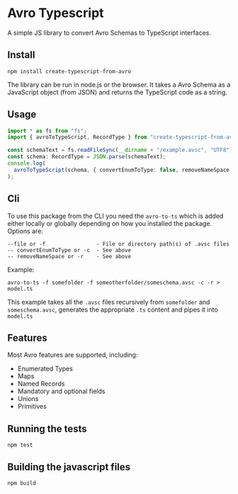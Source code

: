# Avro Typescript

A simple JS library to convert Avro Schemas to TypeScript interfaces.

## Install

```
npm install create-typescript-from-avro
```

The library can be run in node.js or the browser. It takes a Avro Schema as a JavaScript object (from JSON) and returns the TypeScript code as a string.

## Usage

```typescript
import * as fs from "fs";
import { avroToTypeScript, RecordType } from "create-typescript-from-avro";

const schemaText = fs.readFileSync(__dirname + "/example.avsc", "UTF8");
const schema: RecordType = JSON.parse(schemaText);
console.log(
  avroToTypeScript(schema, { convertEnumToType: false, removeNameSpace: true })
);
```

## Cli

To use this package from the CLI you need the `avro-to-ts` which is added either locally or globally depending on how you installed the package. Options are:
```
--file or -f                - File or directory path(s) of .avsc files
-- convertEnumToType or -c  - See above
-- removeNameSpace or -r    - See above
```

Example:

```
avro-to-ts -f somefolder -f someotherfolder/someschema.avsc -c -r > model.ts
```

This example takes all the `.avsc` files recursively from `somefolder` and `someschema.avsc`, generates the appropriate `.ts` content and pipes it into `model.ts`

## Features

Most Avro features are supported, including:

* Enumerated Types
* Maps
* Named Records
* Mandatory and optional fields
* Unions
* Primitives


## Running the tests

```
npm test
```

## Building the javascript files

```
npm build
```